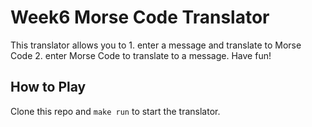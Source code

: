 # Week6 Morse Code Translator
This translator allows you to 1. enter a message and translate to Morse Code 2. enter Morse Code to translate to a message. Have fun!

## How to Play
Clone this repo and `make run` to start the translator.